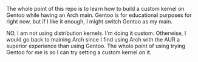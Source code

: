The whole point of this repo is to learn how to build a custom kernel on Gentoo while having an Arch main. Gentoo is for educational purposes for right now, but if I like it enough, I might switch Gentoo as my main.

NO, I am not using distribution kernels. I'm doing it custom. Otherwise, I would go back to maining Arch since I find using Arch with the AUR a superior experience than using Gentoo. The whole point of using trying Gentoo for me is so I can try setting a custom kernel on it.
